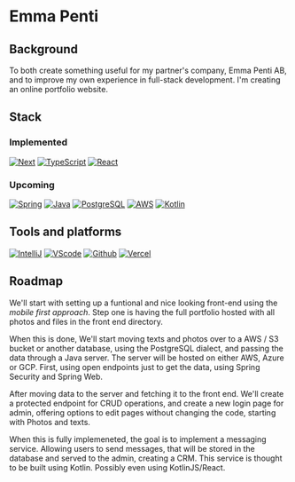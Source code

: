 # Emma Penti

## Background

To both create something useful for my partner's company, Emma Penti AB, and to improve my own experience in full-stack development. I'm creating an online portfolio website. 

## Stack
### Implemented
[![Next][Nextjs_logo]][Nextjs_url]
[![TypeScript][TypeScript_logo]][TypeScript_url]
[![React][Reactjs_logo]][Reactjs_url]

### Upcoming
[![Spring][Spring_logo]][Spring_url]
[![Java][Java_logo]][Java_url]
[![PostgreSQL][PostgreSQL_logo]][PostgreS_url]
[![AWS][AWS_logo]][AWS_url]
[![Kotlin][Kotlin_logo]][Kotlin_url]

## Tools and platforms

[![IntelliJ][intelliJ_logo]][intelliJ_url]
[![VScode][vscode_logo]][vscode_url]
[![Github][GitHub_logo]][Github_url]
[![Vercel][Vercel_logo]][Vercel_url]


## Roadmap

We'll start with setting up a funtional and nice looking front-end using the _mobile first approach_. Step one is having the full portfolio hosted with all photos and files in the front end directory. 

When this is done, We'll start moving texts and photos over to a AWS / S3 bucket or another database, using the PostgreSQL dialect, and passing the data through a Java server. The server will be hosted on either AWS, Azure or GCP. First, using open endpoints just to get the data, using Spring Security and Spring Web. 

After moving data to the server and fetching it to the front end. We'll create a protected endpoint for CRUD operations, and create a new login page for admin, offering options to edit pages without changing the code, starting with Photos and texts. 

When this is fully implemeneted, the goal is to implement a messaging service. Allowing users to send messages, that will be stored in the database and served to the admin, creating a CRM. This service is thought to be built using Kotlin. Possibly even using KotlinJS/React. 





<!-- links and stuff -->

[Nextjs_logo]: https://img.shields.io/badge/next.js-000000?style=for-the-badge&logo=nextdotjs&logoColor=white
[Nextjs_url]: https://nextjs.org/

[Reactjs_logo]: https://img.shields.io/badge/React-000000?style=for-the-badge&logo=react&logoColor=61DBFB
[Reactjs_url]: https://reactjs.org/

[TypeScript_logo]: https://img.shields.io/badge/TypeScript-007ACC?style=for-the-badge&logo=typescript&logoColor=white
[TypeScript_url]: https://www.typescriptlang.org/

[Spring_logo]: https://img.shields.io/badge/Spring-6DB33F?style=for-the-badge&logo=spring&logoColor=white
[Spring_url]: https://spring.io/projects/spring-boot

[PostgreSQL_logo]: https://img.shields.io/badge/PostgreSQL-316192?style=for-the-badge&logo=postgresql&logoColor=white
[PostgreS_url]: https://www.postgresql.org/

[Java_logo]: https://img.shields.io/badge/Java-ED8B00?style=for-the-badge&logo=java&logoColor=white
[Java_url]: https://www.java.com/en/

[AWS_logo]: https://img.shields.io/badge/aws-FF9900?style=for-the-badge&logo=amazonaws&logoColor=white
[AWS_url]: https://aws.amazon.com/

[Kotlin_logo]: https://img.shields.io/badge/kotlin-A020F0?style=for-the-badge&logo=kotlin&logoColor=white
[Kotlin_url]: https://kotlinlang.org/

[IntelliJ_logo]: https://img.shields.io/badge/intellij-000000?style=for-the-badge&logo=intellijidea&logoColor=white
[IntelliJ_url]: http://www.jetbrains.com

[vscode_logo]: https://img.shields.io/badge/Vs_code-38A3EC?style=for-the-badge&logo=visualstudiocode&logoColor=white
[vscode_url]: https://code.visualstudio.com/

[GitHub_logo]: https://img.shields.io/badge/GitHub-000000?style=for-the-badge&logo=github&logoColor=white
[GitHub_url]: https://www.github.com

[Vercel_logo]: https://img.shields.io/badge/vercel-000000?style=for-the-badge&logo=vercel&logoColor=white
[Vercel_url]: http://www.vercel.com